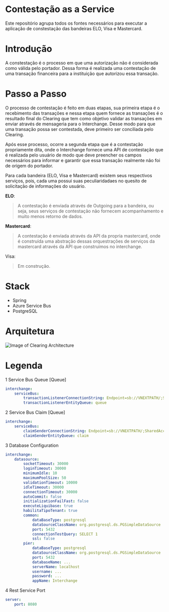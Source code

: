 # Contestação as a Service

Este repositório agrupa todos os fontes necessários para executar a aplicação de constestação das bandeiras ELO, Visa e Mastercard.

# Introdução

A constestação é o processo em que uma autorização não é considerada como válida pelo portador. Dessa forma é realizada uma contestação de uma transação financeira para a instituição que autorizou essa transação.

# Passo a Passo

O processo de contestação é feito em duas etapas, sua primeira etapa é o recebimento das transações e nessa etapa quem fornece as transações é o resultado final do Clearing que tem como objetivo validar as transações em enviar através de mensageria para o Interchange. Desse modo para que uma transação possa ser contestada, deve primeiro ser conciliada pelo Clearing. 

Após esse processo, ocorre a segunda etapa que é a contestação propriamente dita, onde o Interchange fornece uma API de contestação que é realizada pelo usuário de modo que deve preencher os campos necessários para informar e garantir que essa transação realmente não foi de origem do portador.

Para cada bandeira (ELO, Visa e Mastercard) existem seus respectivos serviços, pois, cada uma possui suas peculiaridadaes no quesito de solicitação de informações do usuário.

**ELO**:
> A contestação é enviada através de Outgoing para a bandeira, ou seja, seus serviços de contestação não fornecem acompanhamento e muito menos retorno de dados.

**Mastercard**:
>A contestação é enviada através da API da propria mastercard, onde é construída uma abstração dessas orquestrações de serviços da mastercard através da API que construimos no interchange.

Visa:
>Em construção.

# Stack

* Spring
* Azure Service Bus
* PostgreSQL

# Arquitetura

![Image of Clearing Architecture](docs/AzureContestacao.png) 

# Legenda

1 Service Bus Queue [Queue]

```yaml
interchange:                               
    serviceBus:
        transactionListenerConnectionString: Endpoint=sb://VNEXTPATH/;SharedAccessKeyName=NossoSharedAccessKeyName;SharedAccessKey=NossoSharedAccessKey
        transactionListenerEntityQueue: queue
```

2 Service Bus Claim [Queue]

```yaml
interchange:
    serviceBus:
        claimSenderConnectionString: Endpoint=sb://VNEXTPATH/;SharedAccessKeyName=NossoSharedAccessKeyName;SharedAccessKey=NossoSharedAccessKey
        claimSenderEntityQueue: claim

```

3 Database Configuration

```yaml
interchange:                                  
    datasource:
        socketTimeout: 30000
        loginTimeout: 30000
        minimumIdle: 10
        maximumPoolSize: 50
        validationTimeout: 10000
        idleTimeout: 30000
        connectionTimeout: 30000
        autoCommit: false
        initializationFailFast: false
        executeLiquibase: true
        habilitaTipoTenant: true
        common:
            dataBaseType: postgresql
            dataSourceClassName: org.postgresql.ds.PGSimpleDataSource
            port: 5432
            connectionTestQuery: SELECT 1
            ssl: false
        pier:    
            dataBaseType: postgresql
            dataSourceClassName: org.postgresql.ds.PGSimpleDataSource
            port: 5432
            databaseName: ...
            serverName: localhost
            username: ...
            password: ...
            appName: Interchange

```

4 Rest Service Port

```yaml
server:
    port: 8080

```